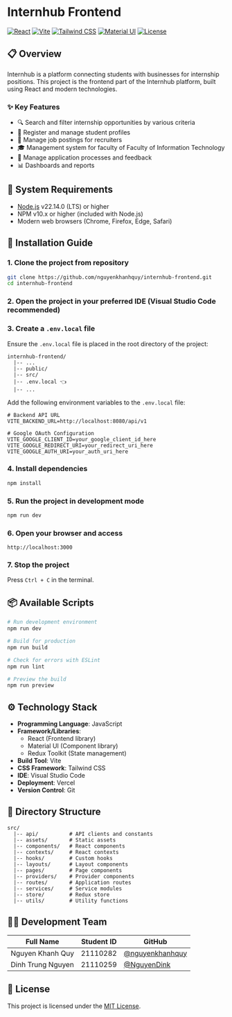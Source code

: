 # Internhub Frontend

[![React](https://img.shields.io/badge/React-19-blue.svg)](https://reactjs.org/)
[![Vite](https://img.shields.io/badge/Vite-Latest-purple.svg)](https://vitejs.dev/)
[![Tailwind CSS](https://img.shields.io/badge/Tailwind-CSS-38B2AC)](https://tailwindcss.com/)
[![Material UI](https://img.shields.io/badge/Material-UI-0081CB)](https://mui.com/)
[![License](https://img.shields.io/badge/License-MIT-green.svg)](./LICENSE)

## 📋 Overview

Internhub is a platform connecting students with businesses for internship positions. This project is the frontend part of the Internhub platform, built using React and modern technologies.

### ✨ Key Features

- 🔍 Search and filter internship opportunities by various criteria
- 📝 Register and manage student profiles
- 💼 Manage job postings for recruiters
- 🎓 Management system for faculty of Faculty of Information Technology
- 🔄 Manage application processes and feedback
- 📊 Dashboards and reports

## 🔧 System Requirements

- [Node.js](https://nodejs.org/en/download) v22.14.0 (LTS) or higher
- NPM v10.x or higher (included with Node.js)
- Modern web browsers (Chrome, Firefox, Edge, Safari)

## 🚀 Installation Guide

### 1. Clone the project from repository

```sh
git clone https://github.com/nguyenkhanhquy/internhub-frontend.git
cd internhub-frontend
```

### 2. Open the project in your preferred IDE (Visual Studio Code recommended)

### 3. Create a `.env.local` file

Ensure the `.env.local` file is placed in the root directory of the project:

```plaintext
internhub-frontend/
  |-- ...
  |-- public/
  |-- src/
  |-- .env.local 👈
  |-- ...
```

Add the following environment variables to the `.env.local` file:

```plaintext
# Backend API URL
VITE_BACKEND_URL=http://localhost:8080/api/v1

# Google OAuth Configuration
VITE_GOOGLE_CLIENT_ID=your_google_client_id_here
VITE_GOOGLE_REDIRECT_URI=your_redirect_uri_here
VITE_GOOGLE_AUTH_URI=your_auth_uri_here
```

### 4. Install dependencies

```sh
npm install
```

### 5. Run the project in development mode

```sh
npm run dev
```

### 6. Open your browser and access

```plaintext
http://localhost:3000
```

### 7. Stop the project

Press `Ctrl + C` in the terminal.

## 📦 Available Scripts

```sh
# Run development environment
npm run dev

# Build for production
npm run build

# Check for errors with ESLint
npm run lint

# Preview the build
npm run preview
```

## ⚙️ Technology Stack

- **Programming Language**: JavaScript
- **Framework/Libraries**:
  - React (Frontend library)
  - Material UI (Component library)
  - Redux Toolkit (State management)
- **Build Tool**: Vite
- **CSS Framework**: Tailwind CSS
- **IDE**: Visual Studio Code
- **Deployment**: Vercel
- **Version Control**: Git

## 📁 Directory Structure

```plaintext
src/
  |-- api/          # API clients and constants
  |-- assets/       # Static assets
  |-- components/   # React components
  |-- contexts/     # React contexts
  |-- hooks/        # Custom hooks
  |-- layouts/      # Layout components
  |-- pages/        # Page components
  |-- providers/    # Provider components
  |-- routes/       # Application routes
  |-- services/     # Service modules
  |-- store/        # Redux store
  |-- utils/        # Utility functions
```

## 👨‍💻 Development Team

| Full Name | Student ID | GitHub |
|-----------|------------|--------|
| Nguyen Khanh Quy | 21110282 | [@nguyenkhanhquy](https://github.com/nguyenkhanhquy) |
| Dinh Trung Nguyen | 21110259 | [@NguyenDink](https://github.com/NguyenDink) |

## 📄 License

This project is licensed under the [MIT License](./LICENSE).
